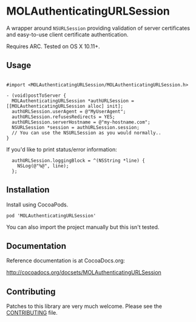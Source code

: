 # MOLAuthenticatingURLSession
A wrapper around `NSURLSession` providing validation of server certificates 
and easy-to-use client certificate authentication.

Requires ARC. Tested on OS X 10.11+.

## Usage

```objc

#import <MOLAuthenticatingURLSession/MOLAuthenticatingURLSession.h>

- (void)postToServer {
  MOLAuthenticatingURLSession *authURLSession = [[MOLAuthenticatingURLSession alloc] init];
  authURLSession.userAgent = @"MyUserAgent";
  authURLSession.refusesRedirects = YES;
  authURLSession.serverHostname = @"my-hostname.com";
  NSURLSession *session = authURLSession.session;
  // You can use the NSURLSession as you would normally..
}
```

If you'd like to print status/error information:

```objc
  authURLSession.loggingBlock = ^(NSString *line) {
    NSLog(@"%@", line);
  };
```

## Installation

Install using CocoaPods.

```
pod 'MOLAuthenticatingURLSession'
```

You can also import the project manually but this isn't tested.

## Documentation

Reference documentation is at CocoaDocs.org:

http://cocoadocs.org/docsets/MOLAuthenticatingURLSession

## Contributing

Patches to this library are very much welcome.
Please see the [CONTRIBUTING](https://github.com/google/macops-molauthenticatingurlsession/blob/master/CONTRIBUTING.md) file.
